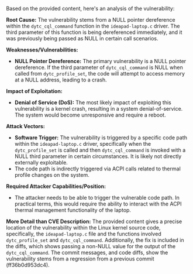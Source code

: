 Based on the provided content, here's an analysis of the vulnerability:

**Root Cause:**
The vulnerability stems from a NULL pointer dereference within the `dytc_cql_command` function in the `ideapad-laptop.c` driver. The third parameter of this function is being dereferenced immediately, and it was previously being passed as NULL in certain call scenarios.

**Weaknesses/Vulnerabilities:**
- **NULL Pointer Dereference:** The primary vulnerability is a NULL pointer dereference. If the third parameter of `dytc_cql_command` is NULL when called from `dytc_profile_set`, the code will attempt to access memory at a NULL address, leading to a crash.

**Impact of Exploitation:**
- **Denial of Service (DoS):** The most likely impact of exploiting this vulnerability is a kernel crash, resulting in a system denial-of-service. The system would become unresponsive and require a reboot.

**Attack Vectors:**
- **Software Trigger:** The vulnerability is triggered by a specific code path within the `ideapad-laptop.c` driver, specifically when the `dytc_profile_set` is called and then `dytc_cql_command` is invoked with a NULL third parameter in certain circumstances. It is likely not directly externally exploitable.
- The code path is indirectly triggered via ACPI calls related to thermal profile changes on the system.

**Required Attacker Capabilities/Position:**
- The attacker needs to be able to trigger the vulnerable code path. In practical terms, this would require the ability to interact with the ACPI thermal management functionality of the laptop.

**More Detail than CVE Description:**
The provided content gives a precise location of the vulnerability within the Linux kernel source code, specifically, the `ideapad-laptop.c` file and the functions involved `dytc_profile_set` and `dytc_cql_command`. Additionally, the fix is included in the diffs, which shows passing a non-NULL value for the output of the `dytc_cql_command`. The commit messages, and code diffs, show the vulnerability stems from a regression from a previous commit (ff36b0d953dc4).